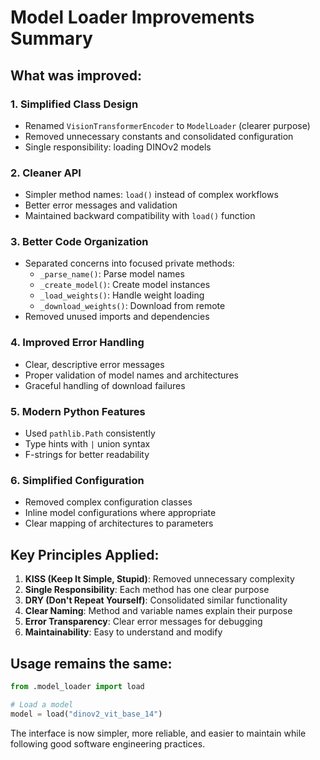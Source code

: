 # Model Loader Improvements Summary

## What was improved:

### 1. **Simplified Class Design**
- Renamed `VisionTransformerEncoder` to `ModelLoader` (clearer purpose)
- Removed unnecessary constants and consolidated configuration
- Single responsibility: loading DINOv2 models

### 2. **Cleaner API**
- Simpler method names: `load()` instead of complex workflows
- Better error messages and validation
- Maintained backward compatibility with `load()` function

### 3. **Better Code Organization**
- Separated concerns into focused private methods:
  - `_parse_name()`: Parse model names
  - `_create_model()`: Create model instances  
  - `_load_weights()`: Handle weight loading
  - `_download_weights()`: Download from remote
- Removed unused imports and dependencies

### 4. **Improved Error Handling**
- Clear, descriptive error messages
- Proper validation of model names and architectures
- Graceful handling of download failures

### 5. **Modern Python Features**
- Used `pathlib.Path` consistently
- Type hints with `|` union syntax
- F-strings for better readability

### 6. **Simplified Configuration**
- Removed complex configuration classes
- Inline model configurations where appropriate
- Clear mapping of architectures to parameters

## Key Principles Applied:

1. **KISS (Keep It Simple, Stupid)**: Removed unnecessary complexity
2. **Single Responsibility**: Each method has one clear purpose  
3. **DRY (Don't Repeat Yourself)**: Consolidated similar functionality
4. **Clear Naming**: Method and variable names explain their purpose
5. **Error Transparency**: Clear error messages for debugging
6. **Maintainability**: Easy to understand and modify

## Usage remains the same:
```python
from .model_loader import load

# Load a model
model = load("dinov2_vit_base_14")
```

The interface is now simpler, more reliable, and easier to maintain while following good software engineering practices.

